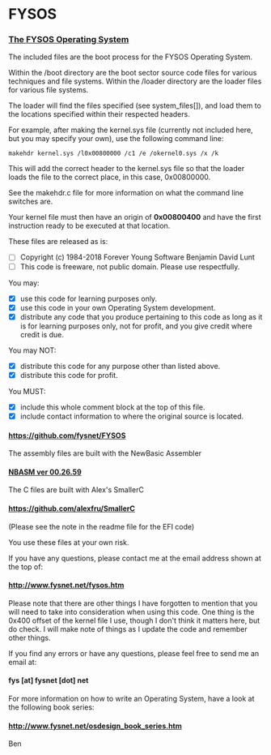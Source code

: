 # FYSOS
### [The FYSOS Operating System](http://www.fysnet.net/fysos.htm)

The included files are the boot process for the FYSOS Operating System.

Within the /boot directory are the boot sector source code files for various techniques and file systems.
Within the /loader directory are the loader files for various file systems.

The loader will find the files specified (see system_files[]), and load them to the locations specified
 within their respected headers.
 
For example, after making the kernel.sys file (currently not included here, but you may specify your own), use
 the following command line:
 
    makehdr kernel.sys /l0x00800000 /c1 /e /okernel0.sys /x /k
    
This will add the correct header to the kernel.sys file so that the loader loads the file to the
correct place, in this case, 0x00800000.

See the makehdr.c file for more information on what the command line switches are.
 
Your kernel file must then have an origin of **0x00800400** and have the first instruction ready to be executed at
 that location.
  
These files are released as is:
- [ ] Copyright (c) 1984-2018    Forever Young Software  Benjamin David Lunt
- [ ] This code is freeware, not public domain.  Please use respectfully.

You may:
- [X] use this code for learning purposes only.
- [X] use this code in your own Operating System development.
- [X] distribute any code that you produce pertaining to this code
     as long as it is for learning purposes only, not for profit,
     and you give credit where credit is due.

You may NOT:
- [X] distribute this code for any purpose other than listed above.
- [X] distribute this code for profit.

You MUST:
- [X] include this whole comment block at the top of this file.
- [X] include contact information to where the original source is located.

#### https://github.com/fysnet/FYSOS

The assembly files are built with the NewBasic Assembler

#### [NBASM ver 00.26.59](http://www.fysnet/newbasic.htm)

The C files are built with Alex's SmallerC

#### https://github.com/alexfru/SmallerC

(Please see the note in the readme file for the EFI code)
    
You use these files at your own risk.
 
If you have any questions, please contact me at the email address shown at the top of:

#### http://www.fysnet.net/fysos.htm
 
Please note that there are other things I have forgotten to mention that you will need to take
 into consideration when using this code.  One thing is the 0x400 offset of the kernel file I use,
 though I don't think it matters here, but do check.  I will make note of things as I update the
 code and remember other things.
  
If you find any errors or have any questions, please feel free to send me an email at:

#### fys [at] fysnet [dot] net

For more information on how to write an Operating System, have a look at the following book series:

#### http://www.fysnet.net/osdesign_book_series.htm
  
Ben

